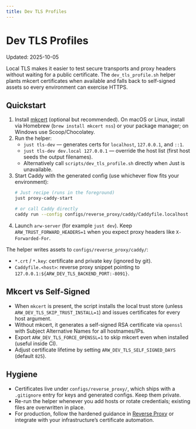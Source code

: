 ```yaml
---
title: Dev TLS Profiles
---
```


# Dev TLS Profiles
Updated: 2025-10-05

Local TLS makes it easier to test secure transports and proxy headers without waiting for a public certificate. The `dev_tls_profile.sh` helper plants mkcert certificates when available and falls back to self-signed assets so every environment can exercise HTTPS.

## Quickstart

1. Install [mkcert](https://github.com/FiloSottile/mkcert) (optional but recommended). On macOS or Linux, install via Homebrew (`brew install mkcert nss`) or your package manager; on Windows use Scoop/Chocolatey.
2. Run the helper:
   - `just tls-dev` — generates certs for `localhost`, `127.0.0.1`, and `::1`.
   - `just tls-dev dev.local 127.0.0.1` — override the host list (first host seeds the output filenames).
   - Alternatively call `scripts/dev_tls_profile.sh` directly when Just is unavailable.
3. Start Caddy with the generated config (use whichever flow fits your environment):
   ```bash
   # Just recipe (runs in the foreground)
   just proxy-caddy-start

   # or call Caddy directly
   caddy run --config configs/reverse_proxy/caddy/Caddyfile.localhost
   ```
4. Launch `arw-server` (for example `just dev`). Keep `ARW_TRUST_FORWARD_HEADERS=1` when you expect proxy headers like `X-Forwarded-For`.

The helper writes assets to `configs/reverse_proxy/caddy/`:
- `*.crt` / `*.key`: certificate and private key (ignored by git).
- `Caddyfile.<host>`: reverse proxy snippet pointing to `127.0.0.1:${ARW_DEV_TLS_BACKEND_PORT:-8091}`.

## Mkcert vs Self-Signed

- When `mkcert` is present, the script installs the local trust store (unless `ARW_DEV_TLS_SKIP_TRUST_INSTALL=1`) and issues certificates for every host argument.
- Without mkcert, it generates a self-signed RSA certificate via `openssl` with Subject Alternative Names for all hostnames/IPs.
- Export `ARW_DEV_TLS_FORCE_OPENSSL=1` to skip mkcert even when installed (useful inside CI).
- Adjust certificate lifetime by setting `ARW_DEV_TLS_SELF_SIGNED_DAYS` (default `825`).

## Hygiene

- Certificates live under `configs/reverse_proxy/`, which ships with a `.gitignore` entry for keys and generated configs. Keep them private.
- Re-run the helper whenever you add hosts or rotate credentials; existing files are overwritten in place.
- For production, follow the hardened guidance in [Reverse Proxy](reverse_proxy.md) or integrate with your infrastructure’s certificate automation.
